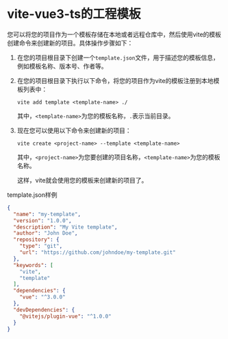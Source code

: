 # vite-vue3-ts的工程模板

您可以将您的项目作为一个模板存储在本地或者远程仓库中，然后使用vite的模板创建命令来创建新的项目。具体操作步骤如下：

1. 在您的项目根目录下创建一个`template.json`文件，用于描述您的模板信息，例如模板名称、版本号、作者等。

2. 在您的项目根目录下执行以下命令，将您的项目作为vite的模板注册到本地模板列表中：

   ```
   vite add template <template-name> ./
   ```

   其中，`<template-name>`为您的模板名称，`.`表示当前目录。

3. 现在您可以使用以下命令来创建新的项目：

   ```
   vite create <project-name> --template <template-name>
   ```

   其中，`<project-name>`为您要创建的项目名称，`<template-name>`为您的模板名称。

   这样，vite就会使用您的模板来创建新的项目了。

template.json样例

```json
{
  "name": "my-template",
  "version": "1.0.0",
  "description": "My Vite template",
  "author": "John Doe",
  "repository": {
    "type": "git",
    "url": "https://github.com/johndoe/my-template.git"
  },
  "keywords": [
    "vite",
    "template"
  ],
  "dependencies": {
    "vue": "^3.0.0"
  },
  "devDependencies": {
    "@vitejs/plugin-vue": "^1.0.0"
  }
}
```

